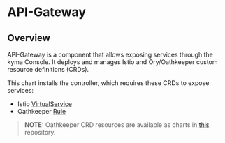 # API-Gateway

## Overview
API-Gateway is a component that allows exposing services through the kyma Console. It deploys and manages Istio and Ory/Oathkeeper custom resource definitions (CRDs).

This chart installs the controller, which requires these CRDs to expose services:
- Istio [VirtualService](https://istio.io/docs/reference/config/networking/virtual-service/)
- Oathkeeper [Rule](https://www.ory.sh/docs/oathkeeper/)

>**NOTE:** Oathkeeper CRD resources are available as charts in [this](https://github.com/ory/k8s) repository.
